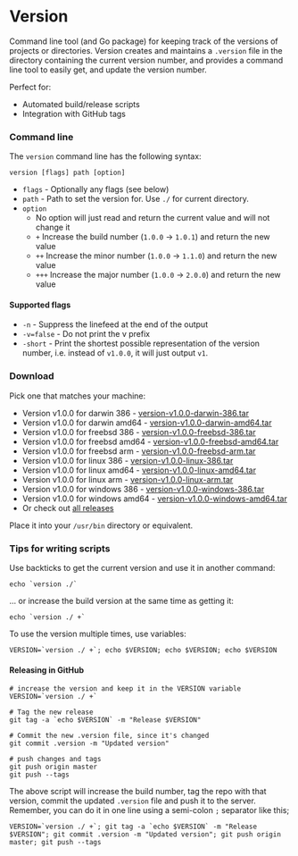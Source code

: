 # Version

Command line tool (and Go package) for keeping track of the versions of projects or directories.  Version creates and maintains a `.version` file in the directory containing the current version number, and provides a command line tool to easily get, and update the version number.

Perfect for:

  * Automated build/release scripts
  * Integration with GitHub tags

### Command line

The `version` command line has the following syntax:

    version [flags] path [option]

  * `flags` - Optionally any flags (see below)
  * `path` - Path to set the version for.  Use `./` for current directory.
  * `option`
    * No option will just read and return the current value and will not change it
    * `+` Increase the build number (`1.0.0` -> `1.0.1`) and return the new value
    * `++` Increase the minor number (`1.0.0` -> `1.1.0`) and return the new value
    * `+++` Increase the major number (`1.0.0` -> `2.0.0`) and return the new value

#### Supported flags

  * `-n` - Suppress the linefeed at the end of the output
  * `-v=false` - Do not print the v prefix
  * `-short` - Print the shortest possible representation of the version number, i.e. instead of `v1.0.0`, it will just output `v1`.

### Download

Pick one that matches your machine:

  * Version v1.0.0 for darwin 386 - [version-v1.0.0-darwin-386.tar](https://github.com/stretchr/version/releases/download/v1.0.0/version-v1.0.0-darwin-386.tar)
  * Version v1.0.0 for darwin amd64 - [version-v1.0.0-darwin-amd64.tar](https://github.com/stretchr/version/releases/download/v1.0.0/version-v1.0.0-darwin-amd64.tar)
  * Version v1.0.0 for freebsd 386 - [version-v1.0.0-freebsd-386.tar](https://github.com/stretchr/version/releases/download/v1.0.0/version-v1.0.0-freebsd-386.tar)
  * Version v1.0.0 for freebsd amd64 - [version-v1.0.0-freebsd-amd64.tar](https://github.com/stretchr/version/releases/download/v1.0.0/version-v1.0.0-freebsd-amd64.tar)
  * Version v1.0.0 for freebsd arm - [version-v1.0.0-freebsd-arm.tar](https://github.com/stretchr/version/releases/download/v1.0.0/version-v1.0.0-freebsd-arm.tar)
  * Version v1.0.0 for linux 386 - [version-v1.0.0-linux-386.tar](https://github.com/stretchr/version/releases/download/v1.0.0/version-v1.0.0-linux-386.tar)
  * Version v1.0.0 for linux amd64 - [version-v1.0.0-linux-amd64.tar](https://github.com/stretchr/version/releases/download/v1.0.0/version-v1.0.0-linux-amd64.tar)
  * Version v1.0.0 for linux arm - [version-v1.0.0-linux-arm.tar](https://github.com/stretchr/version/releases/download/v1.0.0/version-v1.0.0-linux-arm.tar)
  * Version v1.0.0 for windows 386 - [version-v1.0.0-windows-386.tar](https://github.com/stretchr/version/releases/download/v1.0.0/version-v1.0.0-windows-386.tar)
  * Version v1.0.0 for windows amd64 - [version-v1.0.0-windows-amd64.tar](https://github.com/stretchr/version/releases/download/v1.0.0/version-v1.0.0-windows-amd64.tar)
  * Or check out [all releases](https://github.com/stretchr/version/releases)

Place it into your `/usr/bin` directory or equivalent.

### Tips for writing scripts

Use backticks to get the current version and use it in another command:

    echo `version ./`

... or increase the build version at the same time as getting it:

    echo `version ./ +`

To use the version multiple times, use variables:

    VERSION=`version ./ +`; echo $VERSION; echo $VERSION; echo $VERSION

#### Releasing in GitHub

    # increase the version and keep it in the VERSION variable
    VERSION=`version ./ +`

    # Tag the new release
    git tag -a `echo $VERSION` -m "Release $VERSION"

    # Commit the new .version file, since it's changed
    git commit .version -m "Updated version"

    # push changes and tags
    git push origin master
    git push --tags

The above script will increase the build number, tag the repo with that version, commit the updated `.version` file and push it to the server.  Remember, you can do it in one line using a semi-colon `;` separator like this;

    VERSION=`version ./ +`; git tag -a `echo $VERSION` -m "Release $VERSION"; git commit .version -m "Updated version"; git push origin master; git push --tags
